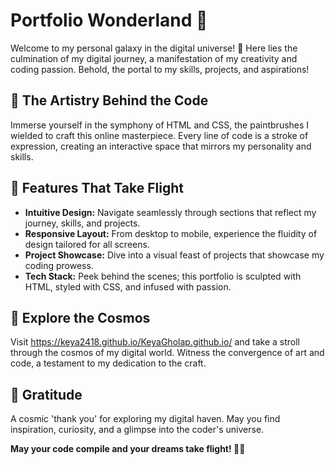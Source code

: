 # Portfolio Wonderland 🌟

Welcome to my personal galaxy in the digital universe! 🚀 Here lies the culmination of my digital journey, a manifestation of my creativity and coding passion. Behold, the portal to my skills, projects, and aspirations!

## 🎨 The Artistry Behind the Code

Immerse yourself in the symphony of HTML and CSS, the paintbrushes I wielded to craft this online masterpiece. Every line of code is a stroke of expression, creating an interactive space that mirrors my personality and skills.

## 🚀 Features That Take Flight

- **Intuitive Design:** Navigate seamlessly through sections that reflect my journey, skills, and projects.
- **Responsive Layout:** From desktop to mobile, experience the fluidity of design tailored for all screens.
- **Project Showcase:** Dive into a visual feast of projects that showcase my coding prowess.
- **Tech Stack:** Peek behind the scenes; this portfolio is sculpted with HTML, styled with CSS, and infused with passion.

## 🌌 Explore the Cosmos

Visit https://keya2418.github.io/KeyaGholap.github.io/ and take a stroll through the cosmos of my digital world. Witness the convergence of art and code, a testament to my dedication to the craft.

## 🌠 Gratitude

A cosmic 'thank you' for exploring my digital haven. May you find inspiration, curiosity, and a glimpse into the coder's universe.

**May your code compile and your dreams take flight! 🚀✨**

